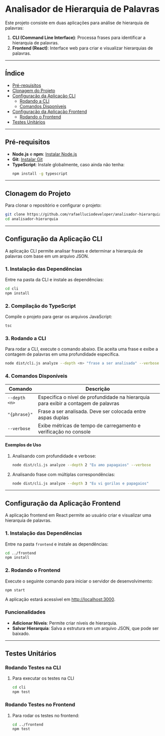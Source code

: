 
# Analisador de Hierarquia de Palavras

Este projeto consiste em duas aplicações para análise de hierarquia de palavras:
1. **CLI (Command Line Interface)**: Processa frases para identificar a hierarquia de palavras.
2. **Frontend (React)**: Interface web para criar e visualizar hierarquias de palavras.

---

## Índice

- [Pré-requisitos](#pré-requisitos)
- [Clonagem do Projeto](#clonagem-do-projeto)
- [Configuração da Aplicação CLI](#configuração-da-aplicação-cli)
  - [Rodando a CLI](#rodando-a-cli)
  - [Comandos Disponíveis](#comandos-disponíveis)
- [Configuração da Aplicação Frontend](#configuração-da-aplicação-frontend)
  - [Rodando o Frontend](#rodando-o-frontend)
- [Testes Unitários](#testes-unitários)

---

## Pré-requisitos

- **Node.js** e **npm**: [Instalar Node.js](https://nodejs.org/)
- **Git**: [Instalar Git](https://git-scm.com/)
- **TypeScript**: Instale globalmente, caso ainda não tenha:
  ```bash
  npm install -g typescript
  ```

---

## Clonagem do Projeto

Para clonar o repositório e configurar o projeto:

```bash
git clone https://github.com/rafaelluciodeveloper/analisador-hierarquia.git
cd analisador-hierarquia
```

---

## Configuração da Aplicação CLI

A aplicação CLI permite analisar frases e determinar a hierarquia de palavras com base em um arquivo JSON.

### 1. Instalação das Dependências

Entre na pasta da CLI e instale as dependências:

```bash
cd cli
npm install
```

### 2. Compilação do TypeScript

Compile o projeto para gerar os arquivos JavaScript:

```bash
tsc
```

### 3. Rodando a CLI

Para rodar a CLI, execute o comando abaixo. Ele aceita uma frase e exibe a contagem de palavras em uma profundidade específica.

```bash
node dist/cli.js analyze --depth <n> "frase a ser analisada" --verbose
```

### 4. Comandos Disponíveis

| Comando                               | Descrição                                                                                        |
|---------------------------------------|--------------------------------------------------------------------------------------------------|
| `--depth <n>`                         | Especifica o nível de profundidade na hierarquia para exibir a contagem de palavras              |
| `"{phrase}"`                          | Frase a ser analisada. Deve ser colocada entre aspas duplas                                      |
| `--verbose`                           | Exibe métricas de tempo de carregamento e verificação no console                                 |

#### Exemplos de Uso

1. Analisando com profundidade e verbose:

   ```bash
   node dist/cli.js analyze --depth 2 "Eu amo papagaios" --verbose
   ```

2. Analisando frase com múltiplas correspondências:

   ```bash
   node dist/cli.js analyze --depth 3 "Eu vi gorilas e papagaios"
   ```

---

## Configuração da Aplicação Frontend

A aplicação frontend em React permite ao usuário criar e visualizar uma hierarquia de palavras.

### 1. Instalação das Dependências

Entre na pasta `frontend` e instale as dependências:

```bash
cd ../frontend
npm install
```

### 2. Rodando o Frontend

Execute o seguinte comando para iniciar o servidor de desenvolvimento:

```bash
npm start
```

A aplicação estará acessível em [http://localhost:3000](http://localhost:3000).

### Funcionalidades

- **Adicionar Níveis**: Permite criar níveis de hierarquia.
- **Salvar Hierarquia**: Salva a estrutura em um arquivo JSON, que pode ser baixado.

---

## Testes Unitários

### Rodando Testes na CLI

1. Para executar os testes na CLI

   ```bash
   cd cli
   npm test
   ```

### Rodando Testes no Frontend

1. Para rodar os testes no frontend:

   ```bash
   cd ../frontend
   npm test
   ```

